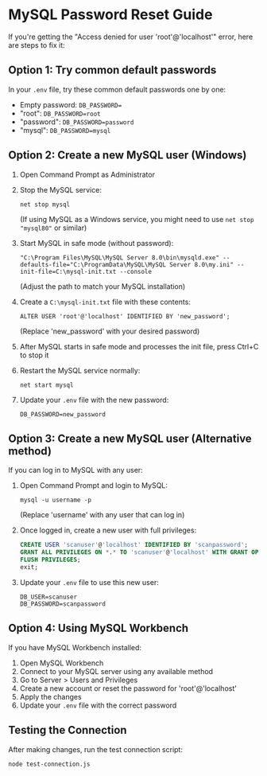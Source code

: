 # MySQL Password Reset Guide

If you're getting the "Access denied for user 'root'@'localhost'" error, here are steps to fix it:

## Option 1: Try common default passwords

In your `.env` file, try these common default passwords one by one:
- Empty password: `DB_PASSWORD=`
- "root": `DB_PASSWORD=root`
- "password": `DB_PASSWORD=password`
- "mysql": `DB_PASSWORD=mysql`

## Option 2: Create a new MySQL user (Windows)

1. Open Command Prompt as Administrator

2. Stop the MySQL service:
   ```
   net stop mysql
   ```
   (If using MySQL as a Windows service, you might need to use `net stop "mysql80"` or similar)

3. Start MySQL in safe mode (without password):
   ```
   "C:\Program Files\MySQL\MySQL Server 8.0\bin\mysqld.exe" --defaults-file="C:\ProgramData\MySQL\MySQL Server 8.0\my.ini" --init-file=C:\mysql-init.txt --console
   ```
   (Adjust the path to match your MySQL installation)

4. Create a `C:\mysql-init.txt` file with these contents:
   ```
   ALTER USER 'root'@'localhost' IDENTIFIED BY 'new_password';
   ```
   (Replace 'new_password' with your desired password)

5. After MySQL starts in safe mode and processes the init file, press Ctrl+C to stop it

6. Restart the MySQL service normally:
   ```
   net start mysql
   ```

7. Update your `.env` file with the new password:
   ```
   DB_PASSWORD=new_password
   ```

## Option 3: Create a new MySQL user (Alternative method)

If you can log in to MySQL with any user:

1. Open Command Prompt and login to MySQL:
   ```
   mysql -u username -p
   ```
   (Replace 'username' with any user that can log in)

2. Once logged in, create a new user with full privileges:
   ```sql
   CREATE USER 'scanuser'@'localhost' IDENTIFIED BY 'scanpassword';
   GRANT ALL PRIVILEGES ON *.* TO 'scanuser'@'localhost' WITH GRANT OPTION;
   FLUSH PRIVILEGES;
   exit;
   ```

3. Update your `.env` file to use this new user:
   ```
   DB_USER=scanuser
   DB_PASSWORD=scanpassword
   ```

## Option 4: Using MySQL Workbench

If you have MySQL Workbench installed:

1. Open MySQL Workbench
2. Connect to your MySQL server using any available method
3. Go to Server > Users and Privileges
4. Create a new account or reset the password for 'root'@'localhost'
5. Apply the changes
6. Update your `.env` file with the correct password

## Testing the Connection

After making changes, run the test connection script:
```
node test-connection.js
``` 